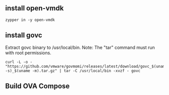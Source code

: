 

## install open-vmdk
```
zypper in -y open-vmdk
```

## install govc
Extract govc binary to /usr/local/bin.
Note: The "tar" command must run with root permissions.
```
curl -L -o - "https://github.com/vmware/govmomi/releases/latest/download/govc_$(uname -s)_$(uname -m).tar.gz" | tar -C /usr/local/bin -xvzf - govc
```

## Build OVA Compose

